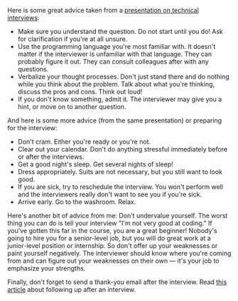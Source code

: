 Here is some great advice taken from a [presentation on technical interviews](http://www.piexposed.com/wp-content/uploads/2012/06/Rock-the-Technical-Interview.pdf):

* Make sure you understand the question. Do not start until you do! Ask for clarification if you're at all unsure.
* Use the programming language you're most familiar with. It doesn't matter if the interviewer is unfamiliar with that language. They can probably figure it out. They can consult colleagues after with any questions.
* Verbalize your thought processes. Don't just stand there and do nothing while you think about the problem. Talk about what you're thinking, discuss the pros and cons. Think out loud!
* If you don't know something, admit it. The interviewer may give you a hint, or move on to another question.

And here is some more advice (from the same presentation) or preparing for the interview:

* Don't cram. Either you're ready or you're not.
* Clear out your calendar. Don't do anything stressful immediately before or after the interviews.
* Get a good night's sleep. Get several nights of sleep!
* Dress appropriately. Suits are not necessary, but you still want to look good.
* If you are sick, try to reschedule the interview. You won't perform well and the interviewers really don't want to see you if you're sick.
* Arrive early. Go to the washroom. Relax.

Here's another bit of advice from me: Don't undervalue yourself. The worst thing you can do is tell your interview "I'm not very good at coding." If you've gotten this far in the course, you are a great beginner! Nobody's going to hire you for a senior-level job, but you will do great work at a junior-level position or internship. So don't offer up your weaknesses or paint yourself negatively. The interviewer should know where you're coming from and can figure out your weaknesses on their own — it's your job to emphasize your strengths.

Finally, don't forget to send a thank-you email after the interview. Read [this article](http://www.forbes.com/sites/dailymuse/2012/05/30/4-non-annoying-ways-to-follow-up-after-an-interview/) about following up after an interview.
